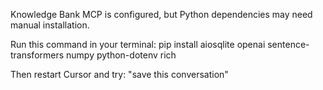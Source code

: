 Knowledge Bank MCP is configured, but Python dependencies may need manual installation.

Run this command in your terminal:
pip install aiosqlite openai sentence-transformers numpy python-dotenv rich

Then restart Cursor and try: "save this conversation"